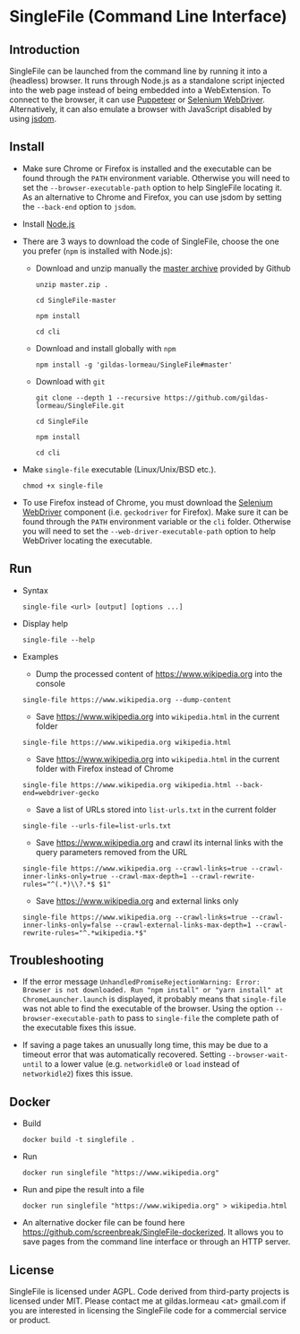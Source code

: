 # SingleFile (Command Line Interface)

## Introduction

SingleFile can be launched from the command line by running it into a (headless) browser. It runs through Node.js as a standalone script injected into the web page instead of being embedded into a WebExtension. To connect to the browser, it can use [Puppeteer](https://github.com/GoogleChrome/puppeteer) or [Selenium WebDriver](https://www.npmjs.com/package/selenium-webdriver). Alternatively, it can also emulate a browser with JavaScript disabled by using [jsdom](https://github.com/jsdom/jsdom).

## Install

- Make sure Chrome or Firefox is installed and the executable can be found through the `PATH` environment variable. Otherwise you will need to set the `--browser-executable-path` option to help SingleFile locating it. As an alternative to Chrome and Firefox, you can use jsdom by setting the `--back-end` option to `jsdom`.

- Install [Node.js](https://nodejs.org)

- There are 3 ways to download the code of SingleFile, choose the one you prefer (`npm` is installed with Node.js):

  - Download and unzip manually the [master archive](https://github.com/gildas-lormeau/SingleFile/archive/master.zip) provided by Github      

    `unzip master.zip .`
  
    `cd SingleFile-master`
  
    `npm install`
  
    `cd cli`    
    
  - Download and install globally with `npm`
    
    `npm install -g 'gildas-lormeau/SingleFile#master'`           
  
  - Download with `git`

    `git clone --depth 1 --recursive https://github.com/gildas-lormeau/SingleFile.git`
  
    `cd SingleFile`
    
    `npm install`
  
    `cd cli`           
  
- Make `single-file` executable (Linux/Unix/BSD etc.).

  `chmod +x single-file`

- To use Firefox instead of Chrome, you must download the [Selenium WebDriver](https://www.npmjs.com/package/selenium-webdriver) component (i.e. `geckodriver` for Firefox).  Make sure it can be found through the `PATH` environment variable or the `cli` folder. Otherwise you will need to set the `--web-driver-executable-path` option to help WebDriver locating the executable.

## Run

- Syntax
 
  `single-file <url> [output] [options ...]`

- Display help

  `single-file --help`

- Examples

  - Dump the processed content of https://www.wikipedia.org into the console

  `single-file https://www.wikipedia.org --dump-content`

  - Save https://www.wikipedia.org into `wikipedia.html` in the current folder

  `single-file https://www.wikipedia.org wikipedia.html`

  - Save https://www.wikipedia.org into `wikipedia.html` in the current folder with Firefox instead of Chrome

  `single-file https://www.wikipedia.org wikipedia.html --back-end=webdriver-gecko`

  - Save a list of URLs stored into `list-urls.txt` in the current folder

  `single-file --urls-file=list-urls.txt`

  - Save https://www.wikipedia.org and crawl its internal links with the query parameters removed from the URL

  `single-file https://www.wikipedia.org --crawl-links=true --crawl-inner-links-only=true --crawl-max-depth=1 --crawl-rewrite-rules="^(.*)\\?.*$ $1"`

  - Save https://www.wikipedia.org and external links only

  `single-file https://www.wikipedia.org --crawl-links=true --crawl-inner-links-only=false --crawl-external-links-max-depth=1 --crawl-rewrite-rules="^.*wikipedia.*$"`
  
## Troubleshooting

 - If the error message `UnhandledPromiseRejectionWarning: Error: Browser is not downloaded. Run "npm install" or "yarn install" at ChromeLauncher.launch` is displayed, it probably means that `single-file` was not able to find the executable of the browser. Using the option `--browser-executable-path` to pass to `single-file` the complete path of the executable fixes this issue.
 
  - If saving a page takes an unusually long time, this may be due to a timeout error that was automatically recovered. Setting `--browser-wait-until` to a lower value (e.g. `networkidle0` or `load` instead of `networkidle2`) fixes this issue.
  
## Docker

- Build

  `docker build -t singlefile .`
  
- Run

  `docker run singlefile "https://www.wikipedia.org"`
  
- Run and pipe the result into a file

  `docker run singlefile "https://www.wikipedia.org" > wikipedia.html`

- An alternative docker file can be found here https://github.com/screenbreak/SingleFile-dockerized. It allows you to save pages from the command line interface or through an HTTP server.

## License

SingleFile is licensed under AGPL. Code derived from third-party projects is licensed under MIT. Please contact me at gildas.lormeau &lt;at&gt; gmail.com if you are interested in licensing the SingleFile code for a commercial service or product.
